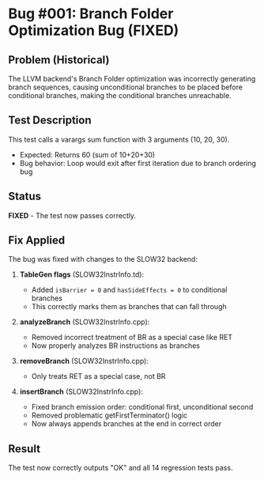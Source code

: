 # Bug #001: Branch Folder Optimization Bug (FIXED)

## Problem (Historical)
The LLVM backend's Branch Folder optimization was incorrectly generating branch sequences,
causing unconditional branches to be placed before conditional branches, making the 
conditional branches unreachable.

## Test Description
This test calls a varargs sum function with 3 arguments (10, 20, 30).
- Expected: Returns 60 (sum of 10+20+30)
- Bug behavior: Loop would exit after first iteration due to branch ordering bug

## Status
**FIXED** - The test now passes correctly.

## Fix Applied
The bug was fixed with changes to the SLOW32 backend:

1. **TableGen flags** (SLOW32InstrInfo.td):
   - Added `isBarrier = 0` and `hasSideEffects = 0` to conditional branches
   - This correctly marks them as branches that can fall through

2. **analyzeBranch** (SLOW32InstrInfo.cpp):
   - Removed incorrect treatment of BR as a special case like RET
   - Now properly analyzes BR instructions as branches

3. **removeBranch** (SLOW32InstrInfo.cpp):
   - Only treats RET as a special case, not BR

4. **insertBranch** (SLOW32InstrInfo.cpp):
   - Fixed branch emission order: conditional first, unconditional second
   - Removed problematic getFirstTerminator() logic
   - Now always appends branches at the end in correct order

## Result
The test now correctly outputs "OK" and all 14 regression tests pass.